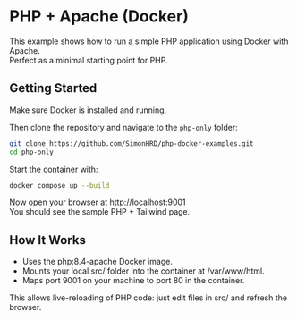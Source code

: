 # PHP + Apache (Docker)

This example shows how to run a simple PHP application using Docker with Apache.  
Perfect as a minimal starting point for PHP.

## Getting Started
Make sure Docker is installed and running.

Then clone the repository and navigate to the `php-only` folder:
```bash
git clone https://github.com/SimonHRD/php-docker-examples.git
cd php-only
```

Start the container with:
```bash
docker compose up --build
```

Now open your browser at http://localhost:9001<br>
You should see the sample PHP + Tailwind page.

## How It Works
- Uses the php:8.4-apache Docker image.
- Mounts your local src/ folder into the container at /var/www/html.
- Maps port 9001 on your machine to port 80 in the container.

This allows live-reloading of PHP code: just edit files in src/ and refresh the browser.